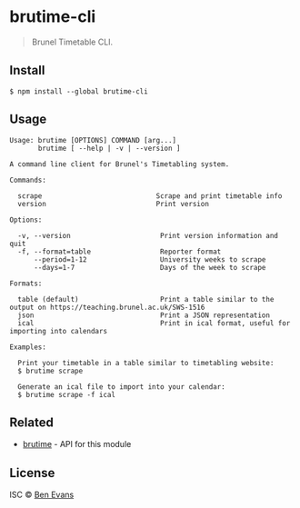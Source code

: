 # brutime-cli

> Brunel Timetable CLI.

## Install

```
$ npm install --global brutime-cli
```

## Usage

```
Usage: brutime [OPTIONS] COMMAND [arg...]
       brutime [ --help | -v | --version ]

A command line client for Brunel's Timetabling system.

Commands:

  scrape                            Scrape and print timetable info
  version                           Print version

Options:

  -v, --version                      Print version information and quit
  -f, --format=table                 Reporter format
      --period=1-12                  University weeks to scrape
      --days=1-7                     Days of the week to scrape

Formats:

  table (default)                    Print a table similar to the output on https://teaching.brunel.ac.uk/SWS-1516
  json                               Print a JSON representation
  ical                               Print in ical format, useful for importing into calendars

Examples:

  Print your timetable in a table similar to timetabling website:
  $ brutime scrape

  Generate an ical file to import into your calendar:
  $ brutime scrape -f ical
```

## Related

- [brutime](https://github.com/bencevans/brutime) - API for this module


## License

ISC © [Ben Evans](http://bensbit.co.uk)
